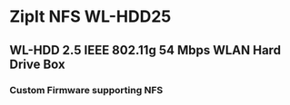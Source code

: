 # ZipIt NFS WL-HDD25
## WL-HDD 2.5 IEEE 802.11g 54 Mbps WLAN Hard Drive Box
### Custom Firmware supporting NFS
